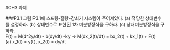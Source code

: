 #CH3 과제

###P3.1 그림 P3.1에 스프링-질량-감쇠기 시스템이 주어져있다. (a) 적당한 상태변수를 설정하라. (b) 상태변수로 표현된 1차 미분방정식을 구하라. (c) 상태미분방정식을 구하라.  
F(t) = M(d^2y/dt) - b(dy/dt) -ky => M(dx_2(t)/dt) = bx_2(t) + kx_1(t) + F(t)  
(a) x_1(t) = y(t), x_2(t) = dy/dt
